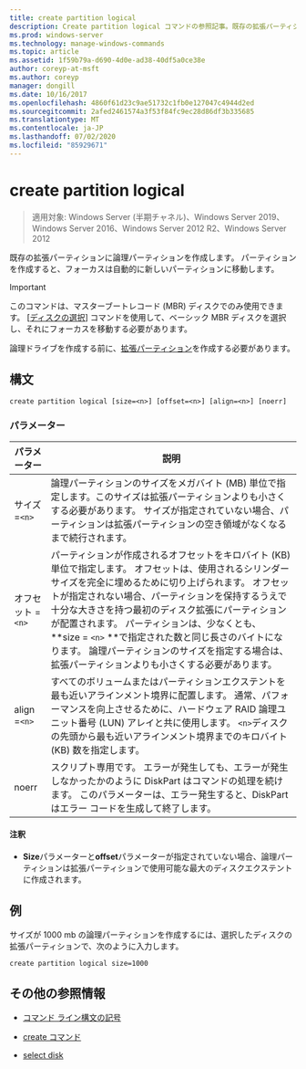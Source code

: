 ```yaml
---
title: create partition logical
description: Create partition logical コマンドの参照記事。既存の拡張パーティションに論理パーティションを作成します。
ms.prod: windows-server
ms.technology: manage-windows-commands
ms.topic: article
ms.assetid: 1f59b79a-d690-4d0e-ad38-40df5a0ce38e
author: coreyp-at-msft
ms.author: coreyp
manager: dongill
ms.date: 10/16/2017
ms.openlocfilehash: 4860f61d23c9ae51732c1fb0e127047c4944d2ed
ms.sourcegitcommit: 2afed2461574a3f53f84fc9ec28d86df3b335685
ms.translationtype: MT
ms.contentlocale: ja-JP
ms.lasthandoff: 07/02/2020
ms.locfileid: "85929671"
---
```

# <a name="create-partition-logical"></a>create partition logical

> 適用対象: Windows Server (半期チャネル)、Windows Server 2019、Windows Server 2016、Windows Server 2012 R2、Windows Server 2012

既存の拡張パーティションに論理パーティションを作成します。 パーティションを作成すると、フォーカスは自動的に新しいパーティションに移動します。

>[!IMPORTANT]
> このコマンドは、マスターブートレコード (MBR) ディスクでのみ使用できます。 [[ディスクの選択](select-disk.md)] コマンドを使用して、ベーシック MBR ディスクを選択し、それにフォーカスを移動する必要があります。
>
> 論理ドライブを作成する前に、[拡張パーティション](create-partition-extended.md)を作成する必要があります。

## <a name="syntax"></a>構文

```
create partition logical [size=<n>] [offset=<n>] [align=<n>] [noerr]
```

### <a name="parameters"></a>パラメーター

| パラメーター | 説明 |
| --------- | ----------- |
| サイズ =`<n>` | 論理パーティションのサイズをメガバイト (MB) 単位で指定します。このサイズは拡張パーティションよりも小さくする必要があります。 サイズが指定されていない場合、パーティションは拡張パーティションの空き領域がなくなるまで続行されます。 |
| オフセット =`<n>` | パーティションが作成されるオフセットをキロバイト (KB) 単位で指定します。 オフセットは、使用されるシリンダーサイズを完全に埋めるために切り上げられます。 オフセットが指定されない場合、パーティションを保持するうえで十分な大きさを持つ最初のディスク拡張にパーティションが配置されます。 パーティションは、少なくとも、 **size = `<n>` **で指定された数と同じ長さのバイトになります。 論理パーティションのサイズを指定する場合は、拡張パーティションよりも小さくする必要があります。 |
| align =`<n>` | すべてのボリュームまたはパーティションエクステントを最も近いアラインメント境界に配置します。 通常、パフォーマンスを向上させるために、ハードウェア RAID 論理ユニット番号 (LUN) アレイと共に使用します。 `<n>`ディスクの先頭から最も近いアラインメント境界までのキロバイト (KB) 数を指定します。 |
| noerr | スクリプト専用です。 エラーが発生しても、エラーが発生しなかったかのように DiskPart はコマンドの処理を続けます。 このパラメーターは、エラー発生すると、DiskPart はエラー コードを生成して終了します。 |

#### <a name="remarks"></a>注釈

- **Size**パラメーターと**offset**パラメーターが指定されていない場合、論理パーティションは拡張パーティションで使用可能な最大のディスクエクステントに作成されます。

## <a name="examples"></a>例

サイズが 1000 mb の論理パーティションを作成するには、選択したディスクの拡張パーティションで、次のように入力します。

```
create partition logical size=1000
```

## <a name="additional-references"></a>その他の参照情報

- [コマンド ライン構文の記号](command-line-syntax-key.md)

- [create コマンド](create.md)

- [select disk](select-disk.md)

